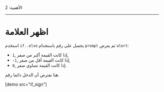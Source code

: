 الأهمية: 2

---

# اظهر العلامة

استخدم `if..else` يحصل على رقم باستخدام `prompt` ثم يعرض `alert`:

- `1`, إذا كانت القيمة أكبر من صفر,
- `-1`, إذا كانت القيمة أقل من صفر,
- `0`, إذا كانت القيمة تساوي صفر.

هنا نفترض أن الدخل دائما رقم.

[demo src="if_sign"]

